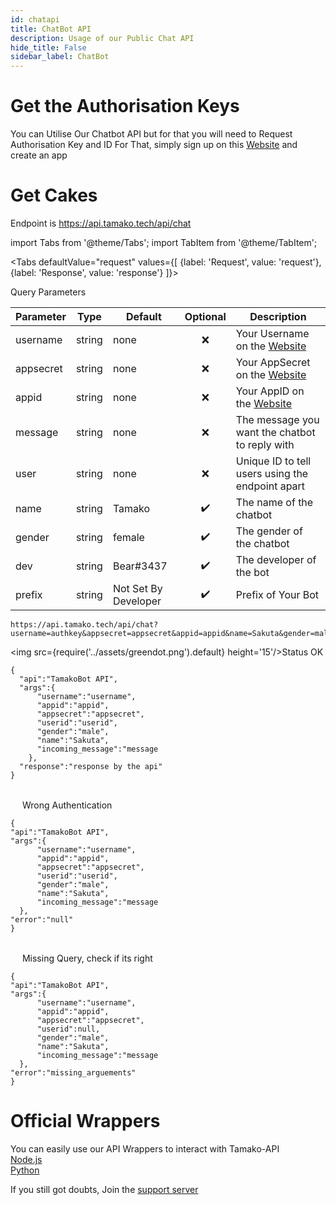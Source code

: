 ```yaml
---
id: chatapi
title: ChatBot API
description: Usage of our Public Chat API
hide_title: False
sidebar_label: ChatBot
---
```


# Get the Authorisation Keys
You can Utilise Our Chatbot API but for that you will need to Request Authorisation Key and ID
For That, simply sign up on this [Website](https://appcenter.theskyfallen.com/) and create an app

# Get Cakes

Endpoint is
https://api.tamako.tech/api/chat

import Tabs from '@theme/Tabs';
import TabItem from '@theme/TabItem';

<Tabs
  defaultValue="request"
  values={[
    {label: 'Request', value: 'request'},
    {label: 'Response', value: 'response'}
  ]}>
  <TabItem value="request">

  Query Parameters

  | Parameter | Type | Default | Optional | Description |
  | - | - | - | :-: | - |
  | username | string | none | ❌ | Your Username on the [Website](https://appcenter.theskyfallen.com/)
  | appsecret | string | none | ❌ | Your AppSecret on the [Website](https://appcenter.theskyfallen.com/)
  | appid | string | none | ❌ | Your AppID on the [Website](https://appcenter.theskyfallen.com/)
  | message | string | none | ❌ | The message you want the chatbot to reply with
  | user | string | none | ❌ | Unique ID to tell users using the endpoint apart
  | name | string | Tamako | ✔️ | The name of the chatbot
  | gender | string | female | ✔️ | The gender of the chatbot
  | dev | string | Bear#3437 | ✔️ | The developer of the bot
  | prefix | string | Not Set By Developer | ✔️ | Prefix of Your Bot


  </TabItem>

  <TabItem value="response">

  ```
  https://api.tamako.tech/api/chat?username=authkey&appsecret=appsecret&appid=appid&name=Sakuta&gender=male&prefix=t!&dev=Bear&user=userid&message=message
  ```

  <img src={require('../assets/greendot.png').default} height='15'/>Status OK

```
{
  "api":"TamakoBot API",
  "args":{
      "username":"username",
      "appid":"appid",
      "appsecret":"appsecret",
      "userid":"userid",
      "gender":"male",
      "name":"Sakuta",
      "incoming_message":"message
    },
  "response":"response by the api"
}
```

<br/>
<img src={require('../assets/reddot.png').default} height='15'/> Wrong Authentication

```title="  https://api.tamako.tech/api/chat?username=authkey&appsecret=appsecret&appid=appid&name=Sakuta&gender=male&prefix=t!&dev=Bear&user=userid&message=message"
{
"api":"TamakoBot API",
"args":{
      "username":"username",
      "appid":"appid",
      "appsecret":"appsecret",
      "userid":"userid",
      "gender":"male",
      "name":"Sakuta",
      "incoming_message":"message
  },
"error":"null"
}
```
<br/>
<img src={require('../assets/reddot.png').default} height='15'/> Missing Query, check if its right

```
{
"api":"TamakoBot API",
"args":{
      "username":"username",
      "appid":"appid",
      "appsecret":"appsecret",
      "userid":null,
      "gender":"male",
      "name":"Sakuta",
      "incoming_message":"message
  },
"error":"missing_arguements"
}
```
  </TabItem>
</Tabs>

# Official Wrappers 

You can easily use our API Wrappers to interact with Tamako-API <br/>
[Node.js](https://www.npmjs.com/package/tamako-api) <br/>
[Python](https://pypi.org/project/Tamako.py/)

If you still got doubts, Join the [support server](https://support.tamako.tech/)
